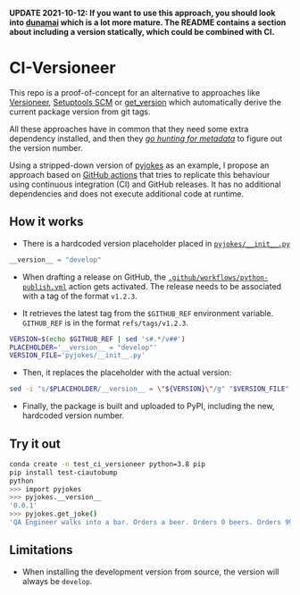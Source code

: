 **UPDATE 2021-10-12: If you want to use this approach, you should look into [dunamai](https://github.com/mtkennerly/dunamai) which 
is a lot more mature. The README contains a section about including a version statically, which could be combined with CI.**


# CI-Versioneer

This repo is a proof-of-concept for an alternative to approaches like
[Versioneer](https://github.com/warner/python-versioneer),
[Setuptools SCM](https://github.com/pypa/setuptools_scm/) or
[get_version](https://github.com/flying-sheep/get_version) which automatically
derive the current package version from git tags.

All these approaches have in common that they need some extra dependency installed,
and then they [_go hunting for metadata_](https://github.com/takluyver/flit/issues/257#issuecomment-480713413)
to figure out the version number.

Using a stripped-down version of [pyjokes](https://github.com/pyjokes/pyjokes) as an example,
I propose an approach based on [GitHub actions](https://github.com/features/actions)
that tries to replicate this behaviour using continuous integration (CI) and
GitHub releases. It has no additional dependencies and does not execute additional
code at runtime.

## How it works

- There is a hardcoded version placeholder placed in [`pyjokes/__init__.py`](pyjokes/__init__.py)

```python
__version__ = "develop"
```

- When drafting a release on GitHub, the [`.github/workflows/python-publish.yml`](.github/workflows/python-publish.yml)
  action gets activated. The release needs to be associated with a tag of the format
  `v1.2.3`.

- It retrieves the latest tag from the `$GITHUB_REF` environment variable. `GITHUB_REF` is
  in the format `refs/tags/v1.2.3`.

```bash
VERSION=$(echo $GITHUB_REF | sed 's#.*/v##')
PLACEHOLDER='__version__ = "develop"'
VERSION_FILE='pyjokes/__init__.py'
```

- Then, it replaces the placeholder with the actual version:

```bash
sed -i "s/$PLACEHOLDER/__version__ = \"${VERSION}\"/g" "$VERSION_FILE"
```

- Finally, the package is built and uploaded to PyPI, including the new, hardcoded
  version number.

## Try it out

```bash
conda create -n test_ci_versioneer python=3.8 pip
pip install test-ciautobump
python
>>> import pyjokes
>>> pyjokes.__version__
'0.0.1'
>>> pyjokes.get_joke()
'QA Engineer walks into a bar. Orders a beer. Orders 0 beers. Orders 999999999 beers. Orders a lizard. Orders -1 beers. Orders a sfdeljknesv.'
```

## Limitations

- When installing the development version from source, the version
  will always be `develop`.
